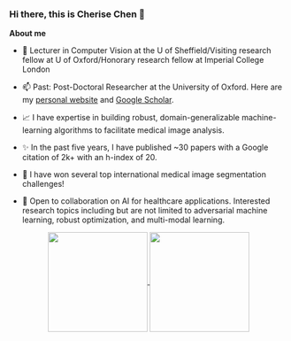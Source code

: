 ### Hi there, this is Cherise Chen 👋


**About me**

- 💼 Lecturer in Computer Vision at the U of Sheffield/Visiting research fellow at U of Oxford/Honorary research fellow at Imperial College London 
- 📫 Past: Post-Doctoral Researcher at the University of Oxford. Here are my [personal website](https://cherise215.github.io/) and [Google Scholar](https://scholar.google.com/citations?user=gPuRZmgAAAAJ&hl=en&inst=1897686392822636494).

- 📈  I have expertise in building robust, domain-generalizable machine-learning algorithms to facilitate medical image analysis. 
- ✨  In the past five years, I have published ~30 papers with a Google citation of 2k+ with an h-index of 20. 
- 🔭  I have won several top international medical image segmentation challenges!


- 👯 Open to collaboration on AI for healthcare applications. Interested research topics including but are not limited to adversarial machine learning, robust optimization, and multi-modal learning.
    
<div align="center">
<a href="https://github.com/anuraghazra/github-readme-stats">
  <img height=180 align="center" src="https://github-readme-stats.vercel.app/api?username=cherise215&theme=dark" />
</a>
    
<a href="https://github.com/anuraghazra/convoychat">
  <img height=180 align="center" src="https://github-readme-stats.vercel.app/api/top-langs?username=cherise215&layout=compact&langs_count=8&card_width=320&theme=dark" />
</a>
</div>
<!--
**cherise215/cherise215** is a ✨ _special_ ✨ repository because its `README.md` (this file) appears on your GitHub profile.
Here are some ideas to get you started:

- 🔭 I’m currently working on ...
- 🌱 I’m currently learning ...
- 👯 I’m looking to collaborate on ...
- 🤔 I’m looking for help with ...
- 💬 Ask me about ...
- 📫 How to reach me: ...
- 😄 Pronouns: ...
- ⚡ Fun fact: ...
-->

